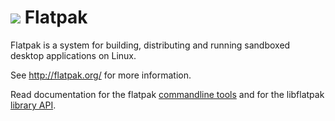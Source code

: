 
# ![](flatpak.png) Flatpak

Flatpak is a system for building, distributing and running sandboxed
desktop applications on Linux.

See http://flatpak.org/ for more information.

Read documentation for the flatpak [commandline tools](http://flatpak.github.io/flatpak/flatpak-docs.html) and for the libflatpak [library API](http://flatpak.github.io/flatpak/reference/html/index.html).
